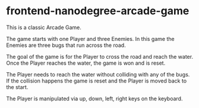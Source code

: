 frontend-nanodegree-arcade-game
===============================
This is a classic Arcade Game. 

The game starts with one Player and three Enemies. In this game the Enemies are three bugs that run across the road. 

The goal of the game is for the Player to cross the road and reach the water. Once the Player reaches the water, the game is won and is reset. 

The Player needs to reach the water without colliding with any of the bugs. If the collision happens the game is reset and the Player is moved back to the start. 

The Player is manipulated via up, down, left, right keys on the keyboard. 